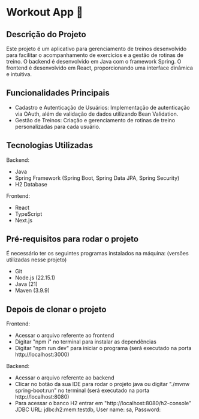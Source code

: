 # Workout App 📱
## Descrição do Projeto
Este projeto é um aplicativo para gerenciamento de treinos desenvolvido para facilitar o acompanhamento de exercícios e a gestão de rotinas de treino. O backend é desenvolvido em Java com o framework Spring. O frontend é desenvolvido em React, proporcionando uma interface dinâmica e intuitiva.

## Funcionalidades Principais
- Cadastro e Autenticação de Usuários: Implementação de autenticação via OAuth, além de validação de dados utilizando Bean Validation.
- Gestão de Treinos: Criação e gerenciamento de rotinas de treino personalizadas para cada usuário.
## Tecnologias Utilizadas
Backend:

- Java
- Spring Framework (Spring Boot, Spring Data JPA, Spring Security)
- H2 Database

Frontend:

- React
- TypeScript
- Next.js

## Pré-requisitos para rodar o projeto

É necessário ter os seguintes programas instalados na máquina: (versões utilizadas nesse projeto)

- Git
- Node.js (22.15.1)
- Java (21)
- Maven (3.9.9)

## Depois de clonar o projeto

Frontend:
- Acessar o arquivo referente ao frontend
- Digitar "npm i" no terminal para instalar as dependências
- Digitar "npm run dev" para iniciar o programa (será executado na porta http://localhost:3000)

Backend:
- Acessar o arquivo referente ao backend
- Clicar no botão da sua IDE para rodar o projeto java ou digitar "./mvnw spring-boot:run" no terminal (será executado na porta http://localhost:8080)
- Para acessar o banco H2 entrar em "http://localhost:8080/h2-console"
JDBC URL: jdbc:h2:mem:testdb,
User name: sa,
Password:
